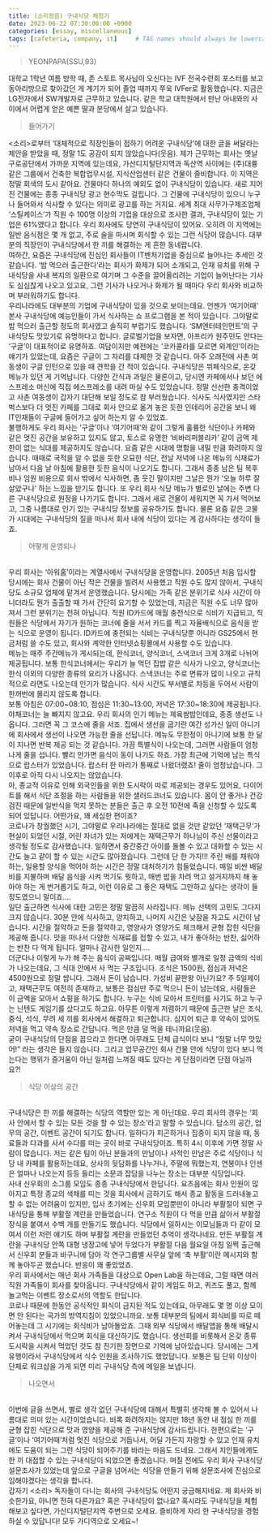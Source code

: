 ```yaml
---
title: (소리정음) 구내식당 체험기 
date: 2023-06-22 07:30:00:00 +0900
categories: [essay, miscellaneous]
tags: [cafeteria, company, it]     # TAG names should always be lowercase
--- 
```

> YEONPAPA(SSU,93)

대학교 1학년 여름 방학 때, 존 스토트 목사님이 오신다는 IVF 전국수련회 포스터를 보고 동아리방으로 찾아갔던 게 계기가 되어 졸업 때까지 쭈욱 IVFer로 활동했습니다. 지금은 LG전자에서 SW개발자로 근무하고 있습니다. 같은 학교 대학원에서 만난 아내와의 사이에서 어렵게 얻은 예쁜 딸과 분당에서 살고 있습니다. 

> 들어가기

<소리>로부터 ‘대체적으로 직장인들이 접하기 어려운 구내식당’에 대한 글을 써달라는 제안을 받았을 때, 정말 1도 공감이 되지 않았습니다(웃음). 제가 근무하는 회사는 옛날 구로공단에서 가까운 지역에 있는데요, 가산디지털단지역과 독산역 사이에는 (주)대륭 같은 그룹에서 건축한 복합업무시설, 지식산업센터 같은 건물이 즐비합니다. 이 지역은 정말 회색의 도시 같아요. 건물마다 하나의 예외도 없이 구내식당이 있습니다. 새로 지어진 건물에는 종종 구내식당 광고 현수막도 걸립니다. 그 건물에 구내식당이 있으니 누구나 들어와서 식사할 수 있다는 의미로 광고를 하는 거지요. 세계 최대 사무가구제조업체 ‘스틸케이스’가 직원 수 100명 이상의 기업을 대상으로 조사한 결과, 구내식당이 있는 기업은 61%였다고 합니다. 우리 회사에도 당연히 구내식당이 있어요. 오히려 이 지역에는 일반 음식점은 몇 개 없고, 주로 술을 마시며 회식할 수 있는 그런 식당이 많습니다. 대부분의 직장인이 구내식당에서 한 끼를 해결하는 게 흔한 동네랍니다. 
<br> 여하간, 요즘은 구내식당에 진심인 회사들이 IT벤처기업을 중심으로 늘어나는 추세인 것 같습니다. ‘밥 먹으러 출근한다’라는 회사가 화제가 되어 소개되고, 인재 유치를 위해 구내식당을 사내 복지의 일환으로 여기며 그 수준을 끌어올리려는 기업이 늘어난다는 기사도 심심찮게 나오고 있고요, 그런 기사가 나오거나 화제가 될 때마다 우리 회사와 비교하며 부러워하기도 합니다. <br> 우리나라에도 대부분의 기업에 구내식당이 있을 것으로 보이는데요. 언젠가 ‘여기어때’ 본사 구내식당에 예능인들이 가서 식사하는 쇼 프로그램을 본 적이 있습니다. 그야말로 밥 먹으러 출근할 정도의 회사였고 솔직히 부럽기도 했습니다. ‘SM엔터테인먼트’의 구내식당도 맛있기로 유명하다고 합니다. 글로벌기업을 보자면, 아프리카 원주민도 안다는 ‘구글’이 대표적이로 유명하죠. 여담이지만 예전에는 ‘코카콜라를 모르면 외계인’이라는 얘기가 있었는데, 요즘은 구글이 그 자리를 대체한 것 같습니다. 아주 오래전에 사촌 여동생이 구글 인턴으로 있을 때 견학을 간 적이 있습니다. 구내식당은 뷔페식으로, 온갖 메뉴가 있던 게 기억납니다. 다양한 간식과 과일은 물론이고, 당시엔 카페에서나 보던 에스프레소 머신에 직접 에스프레소를 내려 마실 수도 있었습니다. 정말 신선한 충격이었고 사촌 여동생이 갑자기 대단해 보일 정도로 참 부러웠습니다. 식사도 식사였지만 스타벅스보다 더 멋진 카페를 그대로 회사 안으로 옮겨 놓은 듯한 인테리어 공간을 보니 왜 IT인재들이 구글에 들어가고 싶어 하는지 알 수 있었죠.<br> 불행하게도 우리 회사는 ‘구글’이나 ‘여기어때’와 같이 그렇게 훌륭한 식단이나 카페와 같은 멋진 공간을 보유하고 있지도 않고, 토스로 유명한 ‘비바리퍼블리카’ 같이 금액 제한이 없는 식대를 제공하지도 않습니다. 요즘 같은 시대에 명함을 내밀 만큼 화려하지 않습니다. 때때로 국적을 알 수 없을 듯한 오묘한 식단, 전날 저녁에 나온 메뉴의 식재료가 남아서 다음 날 아침에 활용한 듯한 음식이 나오기도 합니다. 그래서 종종 남은 팀 복후비나 임원 비용으로 회사 밖에서 식사하면, 좀 웃긴 말이지만 그날은 뭔가 ‘오늘 하루 잘 살았구나’ 하는 느낌을 받기도 합니다. 또 우리 회사 식당 메뉴가 별로인 날에는 주변 다른 구내식당으로 원정을 나가기도 합니다. 그래서 새로 건물이 세워지면 꼭 가서 먹어보고, 그중 나름대로 인기 있는 구내식당 정보를 공유하기도 합니다. 물론 요즘 같은 고물가 시대에는 구내식당의 질을 떠나서 회사 내에 식당이 있다는 게 감사하다는 생각이 들죠. <br>
<!-- <figure style="margin-left: auto; margin-right: auto; display: block;">
    <img src="/assets/img/company.jpg"> <figcaption>LG전자 가산R&D Campus전경</figcaption>
    <img src="/assets/img/othercompany.jpg"><figcaption>부근 복합업무시설</figcaption>
    <img src="/assets/img/cafeteria1.png" ><figcaption>여기어때 구내식당의 한 식단사진, 사진출처=여기어때</figcaption>
</figure> -->


> 어떻게 운영되나

<br>
 우리 회사는 ‘아워홈’이라는 계열사에서 구내식당을 운영합니다. 2005년 처음 입사할 당시에는 회사 건물이 아닌 작은 건물을 빌려서 사용했고 직원 수도 많지 않아서, 구내식당도 소규모 업체에 맡겨서 운영했습니다. 당시에는 가족 같은
분위기로 식사 시간이 아니더라도 뭔가 출출할 때 가서 간단히 요기할 수 있었는데, 지금은 직원 수도 너무 많아져서 그런 분위기는 전혀 아닙니다. 직원 ID카드에 매월 충전식으로 식비가 지급되고, 직원들은 식당에서 자기가 원하는 코너에 줄을 서서 카드를 찍고 자율배식으로 음식을 받는 식으로 운영이 됩니다. ID카드에 충전되는 식비는 구내식당뿐 아니라 GS25에서 현금처럼 쓸 수도 있고, 회사와 계약한 인터넷쇼핑몰에서 사용할 수도 있습니다.  
<br>
 메뉴는 매주 주간메뉴가 게시되는데, 한식코너, 양식코너, 스낵코너 크게 3개로 나뉘어 제공됩니다. 보통 한식코너에서는 우리가 늘 먹던 집밥 같은 식사가 나오고, 양식코너는 한식 이외의 다양한 종류의 요리가 나옵니다. 스낵코너는 
주로 면류가 많이 나오고 규칙적으로 라면도 나오는데 인기가 많습니다. 식사 시간도 부서별로 차등을 두어서 사람이 한꺼번에 몰리지 않도록 합니다.  
<br>
 보통 아침은 07:00~08:10, 점심은 11:30~13:00, 저녁은 17:30~18:30에 제공됩니다. 야채코너는 늘 빠지지 않고요. 우리 회사의 인기 메뉴는 제육쌈밥인데요, 종종 생선도 나옵니다. 그러면 꼭 그 코스에 줄을 서죠. 집에서 생선을 
굽기란 여간 성가신 일이 아니기에 회사에서 생선이 나오면 가능한 줄을 선답니다. 메뉴도 무한정이 아니기에 보통 한 달이 지나면 반복 제공 되는 것 같습니다. 가끔 특별식이 나오는데, 그러면 사람들이 엄청나게 줄을 섭니다. 
빨리 안가면 음식이 동이 나기도 하죠. 가장 최근에 기억에 남는 특식으로 랍스터가 있었습니다. 랍스터 한 마리가 통째로 나왔더랬죠! 줄이 엄청났습니다. 그 이후로 아직 다시 나오지는 않았습니다.  
<br>
 아, 종교적 이유로 인해 외국인들을 위한 도시락이 따로 제공되는 경우도 있어요, 다이어트를 해서 식단 조절을 하는 사람들을 위한 샐러드코너도 있습니다. 몸이 안 좋거나 건강검진 때문에 일반식을 먹지 못하는 분들은 출근 후 오전
10전에 죽을 신청할 수 있도록 되어 있답니다. 어떤가요, 꽤 세심한 편이죠?  
<br>
 코로나가 창궐했던 시기, 그야말로 우리나라에는 절대로 없을 것만 같았던 ‘재택근무’가 현실이 되었던 시절, 어린 자녀가 있는 저에게는 재택근무가 하나님이 주신 선물이라고 생각될 정도로 감사했습니다. 일하면서 중간중간 아이를 
돌볼 수 있고 대화할 수 있는 시간도 늘고 같이 할 수 있는 시간도 많아졌습니다. 그런데 단 한 가지!!! 주린 배를 채워야 하는, 일용할 양식을 먹어야 하는 시간은 정말 대처하기가 힘들었습니다. 매일 비싼 배달비를 지불하며 배달 음식을 시켜 먹기도 뭣하고, 매번 밥을 차려 먹고 설거지까지 해 놓아야 하는 게 번거롭기도 하고, 이런 이유로 그 좋은 재택도 그만하고 싶다는 생각이 들 정도였으니 말이죠…. 
<br>
 일단 출근하면 식사에 대한 고민은 정말 말끔히 사라집니다. 메뉴 선택의 고민도 그다지 크지 않습니다. 30분 안에 식사하고, 양치하고, 나머지 시간은 낮잠을 자고도 시간이 남습니다. 시간을 절약하고 돈을 절약하고, 
영양사가 영양가도 체크해서 균형 잡힌 식단을 제공해 줍니다. 맛을 떠나서 다양한 식재료를 접할 수 있고, 내가 좋아하는 반찬, 싫어하는 반찬 다 먹게 됩니다. 얼마나 감사한 일인지….  
<br>
 더군다나 이렇게 누가 해 주는 음식이 공짜입니다. 매월 급여와 별개로 일정 금액의 식비가 나오는데요, 그 식대 안에서 사 먹는 구조입니다. 조식은 1500원, 점심과 저녁은 4500원으로 정말 쌉니다. 그래서 돈이 남습니다. 
가성비 끝판왕 아닌가요? 주 5일제이고, 재택근무도 여전히 존재하고, 보통은 점심만 주로 먹으니 돈이 남는데요, 사람들은 이 금액을 모아서 쇼핑을 하기도 합니다. 누구는 식비 모아서 프린터를 사기도 하고 누구는 닌텐도 게임기를 샀다고도 하고요. 아무튼 이렇게 저렴하기 때문에 출근한 날은 조식, 중식, 석식, 무려 세 끼를 회사에서 해결하고 퇴근합니다. 심지어 퇴근 후 약속이 있어도 저녁을 먹고 약속 장소로 간답니다. 먹은 만큼 덜 먹을 테니까요(웃음). 
<br>
 굳이 구내식당의 단점을 꼽으라고 한다면 아무래도 단체 급식이다 보니 “정말 너무 맛있어!” 라는 생각은 들지 않습니다. 그리고 업무공간인 회사 건물 안에 식당이 있다 보니 먹는다는 행위가 즐거움이 아닌 일처럼 느껴질 때도 
있다는 게 단점이라면 단점 아닐까요?! <br>

 <!-- <figure style="margin-left: auto; margin-right: auto; display: block;">
    <img src="/assets/img/foodmenu.jpeg" >
    <figcaption>주간메뉴</figcaption>
    <img src="/assets/img/lgfood2.jpg" >
    <figcaption>식단</figcaption>
</figure> -->


> 식당 이상의 공간

<br>
구내식당은 한 끼를 해결하는 식당의 역할만 있는 게 아닌데요. 우리 회사의 경우는 ‘회사 안에서 할 수 있는 모든 것을 할 수 있는 장소’라고 말할 수 있습니다. 담소의 공간, 업무의 공간, 이벤트 공간이 되기도 합니다. 일하다가 피곤하거나 집중이 되지 않을 때, 동료들과 다과를 사서 수다를 떠는 곳이 바로 구내식당이죠. 특히 4시 이후에 가면 정말 사람이 많습니다. 저는 같은 팀이 아닌 분들과의 만남이나 사적인 만남은 주로 식당이나 식당 내 카페를 활용하는데요, 상사의 뒷담화를 나누거나, 주말에 뭐했는지, 연봉이나 인센은 얼마나 나오는지 등등 들리는 소문과 잡담을 나누는 장소는 대부분 식당입니다. 
<br>
 사내 신우회의 소그룹 모임도 종종 구내식당에서 한답니다. 요즈음에는 회사 인원이 많아지고 특정 종교의 색채를 띠는 것을 회사에서 금하기도 해서 종교 활동을 드러내놓고 할 수 없는 어려움이 있지만, 입사 초기에는 신우회 
모임뿐만이 아니라 부활절이 되면 구내식당을 통해 부활절 계란을 만들었습니다. 연구소 직원이 다 먹을 만큼 삶아서 부활절 장식을 붙여서 수백 개를 만들기도 했습니다. 식당에서 일하시는 이모님들과 다 같이 모여서 이런 저런 얘기도 하며 부활절 계란을 만들었던 추억이 생각나네요. 만든 부활절 계란을 구내식당 안쪽 대형 냉장고에 넣어 두었다가 부활절 다음 월요일 아침 일찍 출근해서 신우회 분들과 바구니에 담아 각 연구그룹별 사무실 앞에 ‘축 부활’이란 메시지와 함께 놓아두곤 했습니다. 반응이 꽤 좋았었죠. 
<br>
 우리 회사에서는 매년 회사 가족들을 대상으로 Open Lab을 하는데요, 그럴 때면 여러 직원 가족들이 회사를 찾아옵니다. 구내식당에서 같이 게임도 하고, 퀴즈도 풀고, 함께 놀고먹는 이벤트 장소로서의 역할도 한답니다. 
<br>
 코로나 때문에 한동안 공식적인 회식이 금지된 적도 있는데요, 아무래도 몇 명 이상 모이면 안 된다는 국가의 방역지침이 있었으니까요. 보통 대부분의 팀에서 회식비를 따로 떼어놓는데 그 시기에는 회식비가 남아돌았죠. 
그때 외부 식당에서 배달앱을 통해 배달시켜서 구내식당에서 먹으며 회식을 대신하기도 했습니다. 생선회를 비롯해서 온갖 종류 도시락을 시켜서 먹었던 것도 참 진기한 장면으로 기억에 남아있습니다. 당시에는 그게 유행이라서 구내식당에서 식수 인원을 조사하기도 했었답니다. 보통은 팀 단위 이상이 단체로 워크샵을 가게 되면 미리 구내식당 측에 메일을 보냅니다. 
<br>

> 나오면서

<br>
이번에 글을 쓰면서, 별로 생각 없던 구내식당에 대해서 특별히 생각해 볼 수 있어서 나름대로 의미 있는 시간이었습니다. 비록 화려하지는 않지만 18년 동안 내 점심 한 끼를 균형 잡힌 식단으로 맛과 영양을 제공해 준 구내식당에 감사드립니다. 한편으로는 ‘구글’이나 ‘여기어때’처럼 멋진 식당으로 거듭나서, 어딜 가든지 자랑할 수 있고 인재 유치에도 도움이 되는 그런 식당이 되어주기를 바라는 마음도 드네요. 그래서 지인들에게도 한 끼 대접할 수 있는 구내식당이 되었으면 좋겠습니다. 며칠 전에도 우리 회사 구내식당 설문조사가 있었는데 앞으로 구글을 넘어서는 식당을 만들기 위해 설문조사에 진심으로 임해야겠다는 생각을 합니다. 
<br>
 갑자기 <소리> 독자들이 다니는 회사의 구내식당도 어떤지 궁금해지네요. 제 회사와 비슷한가요, 아니면 전혀 다른가요? 혹은 구내식당이 없나요? 혹시라도 구내식당을 체험해보고 싶다면, 가산디지털단지역 주변으로 오세요. 
즐비하게 자리 한 구내식당을 경험하실 수 있답니다! 모두 가디역으로 오세요~!  